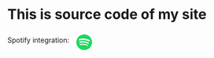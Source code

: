 # This is source code of my site

Spotify integration: <a href="https://github.com/tthn0/Spotify-Readme"><img src="icons/spotify.png" alt="Spotify Icon" width="32" style="vertical-align: middle; margin: 5px 0 0 10px; filter: none;" onmouseover="this.style.filter='blur(3px)'" onmouseout="this.style.filter='none'"></a>

